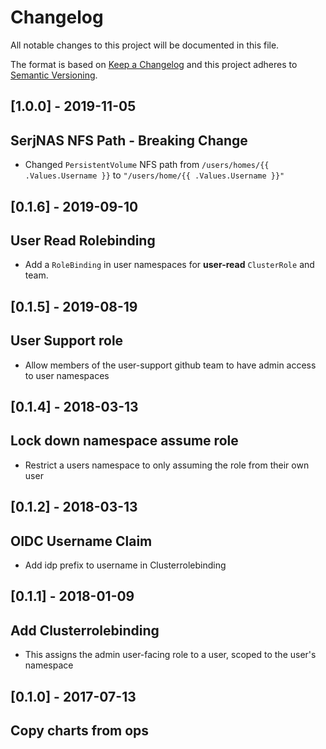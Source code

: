 # Changelog
All notable changes to this project will be documented in this file.

The format is based on [Keep a Changelog](http://keepachangelog.com/en/1.0.0/)
and this project adheres to [Semantic Versioning](http://semver.org/spec/v2.0.0.html).

## [1.0.0] - 2019-11-05 
## SerjNAS NFS Path - Breaking Change
- Changed `PersistentVolume` NFS path from `/users/homes/{{ .Values.Username }}` to `"/users/home/{{ .Values.Username }}"`

## [0.1.6] - 2019-09-10
## User Read Rolebinding
- Add a `RoleBinding` in user namespaces for __user-read__ `ClusterRole` and team.

## [0.1.5] - 2019-08-19 
## User Support role
- Allow members of the user-support github team to have admin access to user namespaces


## [0.1.4] - 2018-03-13 
## Lock down namespace assume role
- Restrict a users namespace to only assuming the role from their own user


## [0.1.2] - 2018-03-13 
## OIDC Username Claim
- Add idp prefix to username in Clusterrolebinding


## [0.1.1] - 2018-01-09
## Add Clusterrolebinding
- This assigns the admin user-facing role to a user, scoped to the user's namespace


## [0.1.0] - 2017-07-13
## Copy charts from ops

